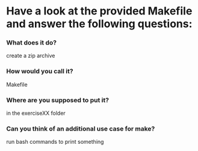 # Have a look at the provided Makefile and answer the following questions:

### What does it do?
create a zip archive

### How would you call it?
Makefile

### Where are you supposed to put it?
in the exerciseXX folder

### Can you think of an additional use case for make?
run bash commands to print something